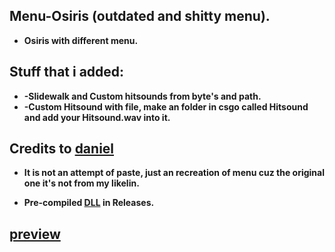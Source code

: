 ## Menu-Osiris (outdated and shitty menu).
* **Osiris with different menu.**

## Stuff that i added:
* **-Slidewalk and Custom hitsounds from byte's and path.**
* **-Custom Hitsound with file, make an folder in csgo called Hitsound and add your Hitsound.wav into it.**

## Credits to [daniel](https://github.com/danielkrupinski/Osiris)

* **It is not an attempt of paste, just an recreation of menu cuz the original one it's not from my likelin.**

* **Pre-compiled [DLL](https://github.com/Barduki777/Menu-Osiris/releases) in Releases.**

## [preview](https://youtu.be/KIQzZHC6co4)
